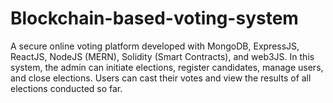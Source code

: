# Blockchain-based-voting-system
A secure online voting platform developed with MongoDB, ExpressJS, ReactJS, NodeJS (MERN), Solidity (Smart Contracts), and web3JS. In this system, the admin can initiate elections, register candidates, manage users, and close elections. Users can cast their votes and view the results of all elections conducted so far.
